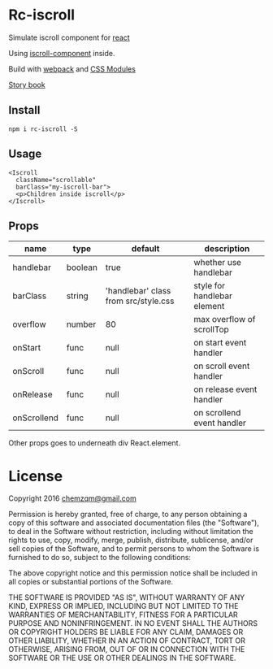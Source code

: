 # Rc-iscroll

Simulate iscroll component for [react](https://facebook.github.io/react/)

Using [iscroll-component](https://www.npmjs.com/package/iscroll-component) inside.

Build with [webpack](https://webpack.github.io/) and [CSS Modules](https://github.com/css-modules/css-modules)

[Story book](https://rc-component.github.io/iscroll/)

## Install

    npm i rc-iscroll -S

## Usage

```
<Iscroll
  className="scrollable"
  barClass="my-iscroll-bar">
  <p>Children inside iscroll</p>
</Iscroll>
```

## Props

name   | type   | default    | description
-------| ------ | ---------- | ------------
handlebar | boolean| true      | whether use handlebar
barClass  | string | 'handlebar' class from src/style.css  | style for handlebar element
overflow | number| 80 | max overflow of scrollTop
onStart | func | null | on start event handler
onScroll | func | null | on scroll event handler
onRelease | func | null | on release event handler
onScrollend | func | null | on scrollend event handler

Other props goes to underneath div React.element.

# License

Copyright 2016 chemzqm@gmail.com

Permission is hereby granted, free of charge, to any person obtaining
a copy of this software and associated documentation files (the "Software"),
to deal in the Software without restriction, including without limitation
the rights to use, copy, modify, merge, publish, distribute, sublicense,
and/or sell copies of the Software, and to permit persons to whom the
Software is furnished to do so, subject to the following conditions:

The above copyright notice and this permission notice shall be included
in all copies or substantial portions of the Software.

THE SOFTWARE IS PROVIDED "AS IS", WITHOUT WARRANTY OF ANY KIND,
EXPRESS OR IMPLIED, INCLUDING BUT NOT LIMITED TO THE WARRANTIES
OF MERCHANTABILITY, FITNESS FOR A PARTICULAR PURPOSE AND NONINFRINGEMENT.
IN NO EVENT SHALL THE AUTHORS OR COPYRIGHT HOLDERS BE LIABLE FOR ANY CLAIM,
DAMAGES OR OTHER LIABILITY, WHETHER IN AN ACTION OF CONTRACT,
TORT OR OTHERWISE, ARISING FROM, OUT OF OR IN CONNECTION WITH THE SOFTWARE
OR THE USE OR OTHER DEALINGS IN THE SOFTWARE.
